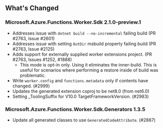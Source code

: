 ## What's Changed

<!-- Please add your release notes in the following format:
- My change description (#PR/#issue)
-->

### Microsoft.Azure.Functions.Worker.Sdk 2.1.0-preview.1

- Addresses issue with `dotnet build --no-incremental` failing build (PR #2763, Issue #2601)
- Addresses issue with setting `OutDir` msbuild property failing build (PR #2763, Issue #2125)
- Adds support for externally supplied worker extensions project. (PR #2763, Issues #1252, #1888)
    - This mode is opt-in only. Using it eliminates the inner-build. This is useful for scenarios where performing a restore inside of build was problematic.
- Write `worker.config` and `functions.metadata` only if contents have changed. (#2999)
- Updates the generated extension csproj to be net8.0 (from net6.0) 
- Setting _ToolingSuffix for V10.0 TargetFrameworkVersion. (#2983)

### Microsoft.Azure.Functions.Worker.Sdk.Generators 1.3.5

- Update all generated classes to use `GeneratedCodeAttribute`. (#2887)
